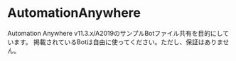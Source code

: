 # AutomationAnywhere
Automation Anywhere v11.3.x/A2019のサンプルBotファイル共有を目的にしています。
掲載されているBotは自由に使ってください。ただし、保証はありません。
